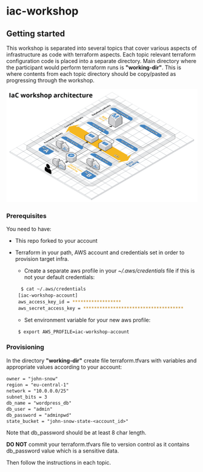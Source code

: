 # iac-workshop

## Getting started

This workshop is separated into several topics that cover various aspects of infrastructure as code with terraform aspects. Each topic relevant terraform configuration code is placed into a separate directory. Main directory where the participant would perform terraform runs is **"working-dir"**. This is where contents from each topic directory should be copy/pasted as progressing through the workshop.

![IaC workshop architecture](https://github.com/AmazingStuffPro/iac-workshop/blob/master/_docs/architecture.png?raw=true)

### Prerequisites

You need to have:
 - This repo forked to your account
 - Terraform in your path, AWS account and credentials set in order to provision target infra.
   - Create a separate aws profile in your *~/.aws/credentials* file if this is not your default credentials:
   ```bash
     $ cat ~/.aws/credentials   
    [iac-workshop-account]
    aws_access_key_id = ******************
    aws_secret_access_key = *************************************
   ```   
   
   - Set environment variable for your new aws profile:
   ```bash
    $ export AWS_PROFILE=iac-workshop-account 
   ```
   


### Provisioning
In the directory **"working-dir"** create file terraform.tfvars with variables and appropriate values according to your account:

```
owner = "john-snow"
region = "eu-central-1"
network = "10.0.0.0/25"
subnet_bits = 3
db_name = "wordpress_db"
db_user = "admin"
db_password = "adminpwd"
state_bucket = "john-snow-state-<account_id>"
```
Note that db_password should be at least 8 char length. 

**DO NOT** commit your terraform.tfvars file to version control as it contains db_password value which is a sensitive data.

Then follow the instructions in each topic.
